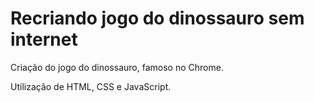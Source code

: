 # Recriando jogo do dinossauro sem internet #

Criação do jogo do  dinossauro, famoso no Chrome.

Utilização de HTML, CSS e JavaScript.

